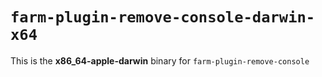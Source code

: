 # `farm-plugin-remove-console-darwin-x64`

This is the **x86_64-apple-darwin** binary for `farm-plugin-remove-console`
